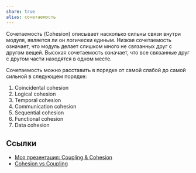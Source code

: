 ```yaml
---
share: true
alias: сочетаемость
---
```



Сочетаемость (Cohesion) описывает насколько сильны связи внутри модуля, является ли он логически единым. Низкая сочетаемость означает, что модуль делает слишком много не связанных друг с другом вещей. Высокая сочетаемость означает, что все связанные друг с другом части находятся в одном месте.

Сочетаемость можно расставить в порядке от самой слабой до самой сильной в следующем порядке:
1. Coincidental cohesion
2. Logical cohesion
3. Temporal cohesion
4. Communication cohesion
5. Sequential cohesion
6. Functional cohesion
7. Data cohesion

## Ссылки
- [Моя презентация: Coupling & Cohesion](https://htmlpreview.github.io/?https://github.com/neherim/coupling-cohesion/blob/master/Coupling%20%26%20Cohesion.html)
- [Cohesion vs Coupling](https://devopedia.org/cohesion-vs-coupling)